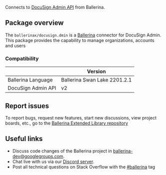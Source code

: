 Connects to [DocuSign Admin API](https://developers.docusign.com/docs/admin-api/) from Ballerina.

## Package overview
The `ballerinax/docusign.dmin` is a [Ballerina](https://ballerina.io/) connector for DocuSign Admin. This package provides the capability to manage organizations, accounts and users

### Compatibility
|                       | Version                       |
|-----------------------|-------------------------------|
| Ballerina Language    | Ballerina Swan Lake 2201.2.1    | 
| DocuSign Admin API    | v2                            |

## Report issues
To report bugs, request new features, start new discussions, view project boards, etc., go to the [Ballerina Extended Library repository](https://github.com/ballerina-platform/ballerina-extended-library)

## Useful links
- Discuss code changes of the Ballerina project in [ballerina-dev@googlegroups.com](mailto:ballerina-dev@googlegroups.com).
- Chat live with us via our [Discord server](https://discord.gg/ballerinalang).
- Post all technical questions on Stack Overflow with the [#ballerina](https://stackoverflow.com/questions/tagged/ballerina) tag
